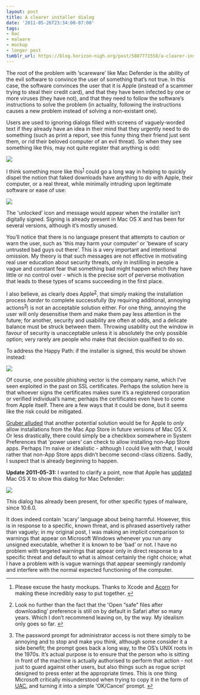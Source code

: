 ```yaml
---
layout: post
title: A clearer installer dialog
date: '2011-05-26T23:34:00-07:00'
tags:
- mac
- malware
- mockup
- longer post
tumblr_url: https://blog.horizon-nigh.org/post/5887771558/a-clearer-installer-dialog
---
```

The root of the problem with ‘scareware’ like Mac Defender is the ability of the evil software to convince the user of something that’s not true. In this case, the software convinces the user that it is Apple (instead of a scammer trying to steal their credit card), and that they have been infected by one or more viruses (they have not), and that they need to follow the software’s instructions to solve the problem (in actuality, following the instructions causes a new problem instead of solving a non-existant one).

Users are used to ignoring dialogs filled with screens of vaguely-worded text if they already have an idea in their mind that they urgently need to do something (such as print a report, see this funny thing their friend just sent them, or rid their beloved computer of an evil threat). So when they see something like this, may not quite register that anything is odd:

![](https://64.media.tumblr.com/tumblr_llu1owGMPr1qz4kpf.png)

I think something more like this<sup id="fnref:hasty"><a href="#fn:hasty" class="footnote-ref" role="doc-noteref">1</a></sup> could go a long way in helping to quickly dispel the notion that faked downloads have anything to do with Apple, their computer, or a real threat, while minimally intruding upon legitimate software or ease of use:

![](https://64.media.tumblr.com/tumblr_llu2x37qNo1qz4kpf.png)

The 'unlocked’ icon and message would appear when the installer isn’t digitally signed. Signing is already present in Mac OS X and has been for several versions, although it’s mostly unused.

You’ll notice that there is no language present that attempts to caution or warn the user, such as 'this may harm your computer’ or 'beware of scary untrusted bad guys out there’. This is a very important and intentional omission. My theory is that such messages are not effective in motivating real user education about security threats, only in instilling in people a vague and constant fear that something bad might happen which they have little or no control over - which is the precise sort of perverse motivation that leads to these types of scams succeeding in the first place.

I also believe, as clearly does Apple<sup id="fnref:open-safe"><a href="#fn:open-safe" class="footnote-ref" role="doc-noteref">2</a></sup>, that simply making the installation process _harder_ to complete successfully (by requiring additional, annoying actions<sup id="fnref:root"><a href="#fn:root" class="footnote-ref" role="doc-noteref">3</a></sup>) is not an acceptable solution either. For one thing, annoying the user will only desensitise them and make them pay less attention in the future; for another, security and usability are often at odds, and a delicate balance must be struck between them. Throwing usability out the window in favour of security is unacceptable unless it is absolutely the only possible option; very rarely are people who make that decision qualified to do so.

To address the Happy Path: if the installer is signed, this would be shown instead:

![](https://64.media.tumblr.com/tumblr_llu2xgzaM41qz4kpf.png)

Of course, one possible phishing vector is the company name, which I’ve seen exploited in the past on SSL certificates. Perhaps the solution here is that whoever signs the certificates makes sure it’s a registered corporation or verified individual’s name; perhaps the certificates even have to come from Apple itself. There are a few ways that it could be done, but it seems like the risk could be mitigated.

[Gruber alluded](http://www.webcitation.org/query?url=http%3A%2F%2Fdaringfireball.net%2Flinked%2F2011%2F05%2F18%2Fbott-mac-defender&date=2011-05-26) that another potential solution would be for Apple to _only_ allow installations from the Mac App Store in future versions of Mac OS X. Or less drastically, there could simply be a checkbox somewhere in System Preferences that 'power users’ can check to allow installing non-App Store apps. Perhaps I’m naive or idealistic - although I could live with that, I would rather that non-App Store apps didn’t become second-class citizens. Sadly, I suspect that is already beginning to happen.

**Update 2011-05-31:** I wanted to clarify a point, now that Apple has [updated](http://www.webcitation.org/query?url=http%3A%2F%2Fwww.macrumors.com%2F2011%2F05%2F31%2Fapple-addresses-mac-defender-threat-with-security-update-2011-003-for-snow-leopard%2F&date=2011-05-31) Mac OS X to show this dialog for Mac Defender:

![](https://64.media.tumblr.com/tumblr_lm3dtc0P7m1qz4kpf.png)

This dialog has already been present, for other specific types of malware, since 10.6.0.

It does indeed contain 'scary’ language about being harmful. However, this is in response to a specific, known threat, and is phrased assertively rather than vaguely; in my original post, I was making an implicit comparison to warnings that appear on Microsoft Windows whenever you run _any_ unsigned executable, whether it is known to be 'bad’ or not. I have no problem with targeted warnings that appear only in direct response to a specific threat and default to what is almost certainly the right choice; what I have a problem with is vague warnings that appear seemingly randomly and interfere with the normal expected functioning of the computer.

* * *

1. Please excuse the hasty mockups. Thanks to Xcode and [Acorn](http://flyingmeat.com/acorn/) for making these incredibly easy to put together.&nbsp;[↩︎](#fnref:hasty)

2. Look no further than the fact that the 'Open “safe” files after downloading’ preference is still on by default in Safari after so many years. Which I don’t recommend leaving on, by the way. My idealism only goes so far.&nbsp;[↩︎](#fnref:open-safe)

3. The password prompt for administrator access is not there simply to be annoying and to stop and make you think, although some consider it a side benefit; the prompt goes back a long way, to the OS’s UNIX roots in the 1970s. It’s actual purpose is to ensure that the person who is sitting in front of the machine is actually authorised to perform that action - not just to guard against other users, but also things such as rogue script designed to press enter at the appropriate times. This is one thing Microsoft critically misunderstood when trying to copy it in the form of [UAC](http://www.webcitation.org/query?url=http%3A%2F%2Fen.wikipedia.org%2Fwiki%2FUser_Account_Control&date=2011-05-26), and turning it into a simple 'OK/Cancel’ prompt.&nbsp;[↩︎](#fnref:root)

